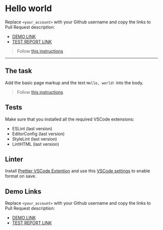 # Hello world

Replace `<your_account>` with your Github username and copy the links to Pull Request description:
- [DEMO LINK](https://<GrzegorzLasota>.github.io/layout_hello-world/)
- [TEST REPORT LINK](https://<GrzegorzLasota>.github.io/layout_hello-world/report/html_report/)


> Follow [this instructions](https://mate-academy.github.io/layout_task-guideline/#how-to-solve-the-layout-tasks-on-github)
___

## The task

Add the basic page markup and the text `Hello, world!` into the body.

> Follow [this instructions](https://mate-academy.github.io/layout_task-guideline/#how-to-solve-the-layout-tasks-on-github)

## Tests

Make sure that you installed all the required VSCode extensions:

- ESLint (last version)
- EditorConfig (last version)
- StyleLint (last version)
- LintHTML (last version)

## Linter

Install [Prettier VSCode Extention](https://marketplace.visualstudio.com/items?itemName=esbenp.prettier-vscode)
and use this [VSCode settings](https://mate-academy.github.io/fe-program/tools/vscode/settings.json) to enable format on save.

## Demo Links

Replace `<your_account>` with your Github username and copy the links to Pull Request description:
- [DEMO LINK](https://<GrzegorzLasota>.github.io/layout_hello-world/)
- [TEST REPORT LINK](https://<GrzegorzLasota>.github.io/layout_hello-world/report/html_report/)
